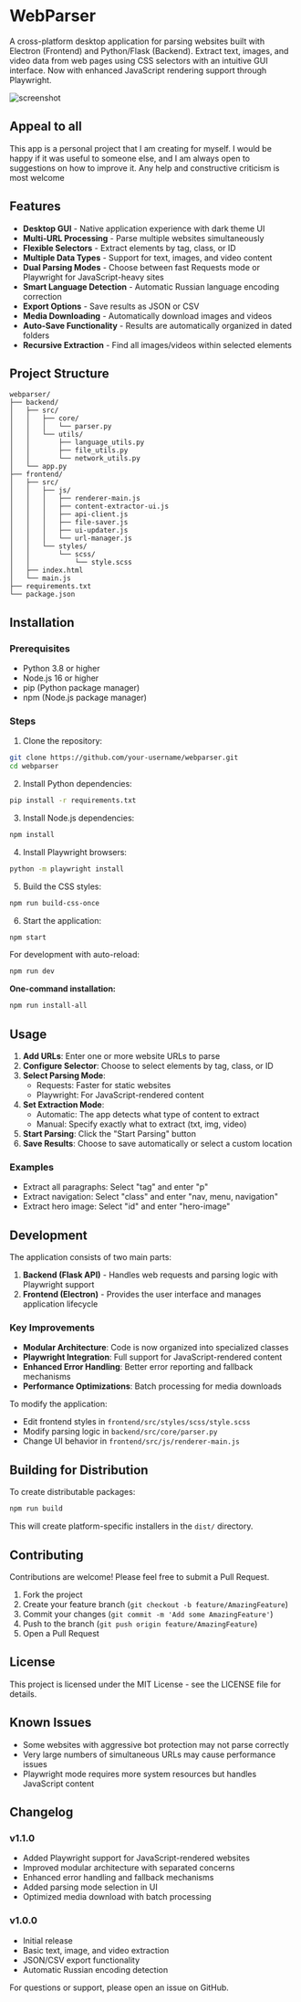 # WebParser

A cross-platform desktop application for parsing websites built with Electron (Frontend) and Python/Flask (Backend). Extract text, images, and video data from web pages using CSS selectors with an intuitive GUI interface. Now with enhanced JavaScript rendering support through Playwright.

![screenshot](https://github.com/mdapm9di/WebParser/blob/main/preview.jpg)

## Appeal to all
This app is a personal project that I am creating for myself. I would be happy if it was useful to someone else, and I am always open to suggestions on how to improve it. Any help and constructive criticism is most welcome

## Features

- **Desktop GUI** - Native application experience with dark theme UI
- **Multi-URL Processing** - Parse multiple websites simultaneously
- **Flexible Selectors** - Extract elements by tag, class, or ID
- **Multiple Data Types** - Support for text, images, and video content
- **Dual Parsing Modes** - Choose between fast Requests mode or Playwright for JavaScript-heavy sites
- **Smart Language Detection** - Automatic Russian language encoding correction
- **Export Options** - Save results as JSON or CSV
- **Media Downloading** - Automatically download images and videos
- **Auto-Save Functionality** - Results are automatically organized in dated folders
- **Recursive Extraction** - Find all images/videos within selected elements

## Project Structure

```
webparser/
├── backend/                 
│   ├── src/
│   │   ├── core/
│   │   │   └── parser.py          
│   │   └── utils/
│   │       ├── language_utils.py   
│   │       ├── file_utils.py       
│   │       └── network_utils.py    
│   └── app.py             
├── frontend/               
│   ├── src/
│   │   ├── js/
│   │   │   ├── renderer-main.js    
│   │   │   ├── content-extractor-ui.js 
│   │   │   ├── api-client.js       
│   │   │   ├── file-saver.js       
│   │   │   ├── ui-updater.js     
│   │   │   └── url-manager.js    
│   │   └── styles/
│   │       └── scss/
│   │           └── style.scss      
│   ├── index.html        
│   └── main.js             
├── requirements.txt      
└── package.json          
```

## Installation

### Prerequisites

- Python 3.8 or higher
- Node.js 16 or higher
- pip (Python package manager)
- npm (Node.js package manager)

### Steps

1. Clone the repository:
```bash
git clone https://github.com/your-username/webparser.git
cd webparser
```

2. Install Python dependencies:
```bash
pip install -r requirements.txt
```

3. Install Node.js dependencies:
```bash
npm install
```

4. Install Playwright browsers:
```bash
python -m playwright install
```

5. Build the CSS styles:
```bash
npm run build-css-once
```

6. Start the application:
```bash
npm start
```

For development with auto-reload:
```bash
npm run dev
```

**One-command installation:**
```bash
npm run install-all
```

## Usage

1. **Add URLs**: Enter one or more website URLs to parse
2. **Configure Selector**: Choose to select elements by tag, class, or ID
3. **Select Parsing Mode**:
   - Requests: Faster for static websites
   - Playwright: For JavaScript-rendered content
4. **Set Extraction Mode**:
   - Automatic: The app detects what type of content to extract
   - Manual: Specify exactly what to extract (txt, img, video)
5. **Start Parsing**: Click the "Start Parsing" button
6. **Save Results**: Choose to save automatically or select a custom location

### Examples

- Extract all paragraphs: Select "tag" and enter "p"
- Extract navigation: Select "class" and enter "nav, menu, navigation"
- Extract hero image: Select "id" and enter "hero-image"

## Development

The application consists of two main parts:

1. **Backend (Flask API)** - Handles web requests and parsing logic with Playwright support
2. **Frontend (Electron)** - Provides the user interface and manages application lifecycle

### Key Improvements

- **Modular Architecture**: Code is now organized into specialized classes
- **Playwright Integration**: Full support for JavaScript-rendered content
- **Enhanced Error Handling**: Better error reporting and fallback mechanisms
- **Performance Optimizations**: Batch processing for media downloads

To modify the application:

- Edit frontend styles in `frontend/src/styles/scss/style.scss`
- Modify parsing logic in `backend/src/core/parser.py`
- Change UI behavior in `frontend/src/js/renderer-main.js`

## Building for Distribution

To create distributable packages:

```bash
npm run build
```

This will create platform-specific installers in the `dist/` directory.

## Contributing

Contributions are welcome! Please feel free to submit a Pull Request.

1. Fork the project
2. Create your feature branch (`git checkout -b feature/AmazingFeature`)
3. Commit your changes (`git commit -m 'Add some AmazingFeature'`)
4. Push to the branch (`git push origin feature/AmazingFeature`)
5. Open a Pull Request

## License

This project is licensed under the MIT License - see the LICENSE file for details.

## Known Issues

- Some websites with aggressive bot protection may not parse correctly
- Very large numbers of simultaneous URLs may cause performance issues
- Playwright mode requires more system resources but handles JavaScript content

## Changelog

### v1.1.0
- Added Playwright support for JavaScript-rendered websites
- Improved modular architecture with separated concerns
- Enhanced error handling and fallback mechanisms
- Added parsing mode selection in UI
- Optimized media download with batch processing

### v1.0.0
- Initial release
- Basic text, image, and video extraction
- JSON/CSV export functionality
- Automatic Russian encoding detection

For questions or support, please open an issue on GitHub.